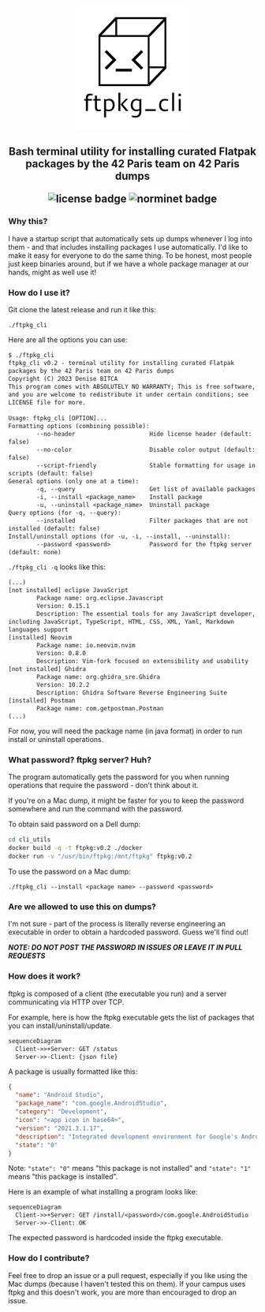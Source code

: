 <p align="center">
  <img alt="ftpkg_cli logo" src="ftpkg_cli.png" width="250">
</p>
<h2 align="center">
  Bash terminal utility for installing curated Flatpak packages by the 42 Paris team on 42 Paris dumps
  <p>
    <img alt="license badge" src="https://img.shields.io/badge/license-GPLv3_or_later-green">
    <img alt="norminet badge" src="https://img.shields.io/badge/norminet-included-blue">
  </p>
</h2>

### Why this?

I have a startup script that automatically sets up dumps whenever I log into them - and that includes installing packages I use automatically. I'd like to make it easy for everyone to do the same thing. To be honest, most people just keep binaries around, but if we have a whole package manager at our hands, might as well use it!

### How do I use it?

Git clone the latest release and run it like this:
```
./ftpkg_cli
```

Here are all the options you can use:

```
$ ./ftpkg_cli
ftpkg_cli v0.2 - terminal utility for installing curated Flatpak packages by the 42 Paris team on 42 Paris dumps
Copyright (C) 2023 Denise BITCA
This program comes with ABSOLUTELY NO WARRANTY; This is free software, and you are welcome to redistribute it under certain conditions; see LICENSE file for more.

Usage: ftpkg_cli [OPTION]...
Formatting options (combining possible):
        --no-header                     Hide license header (default: false)
        --no-color                      Disable color output (default: false)
        --script-friendly               Stable formatting for usage in scripts (default: false)
General options (only one at a time):
        -q, --query                     Get list of available packages
        -i, --install <package_name>    Install package
        -u, --uninstall <package_name>  Uninstall package
Query options (for -q, --query):
        --installed                     Filter packages that are not installed (default: false)
Install/uninstall options (for -u, -i, --install, --uninstall):
        --password <password>           Password for the ftpkg server (default: none)
```

``./ftpkg_cli -q`` looks like this:
```
(...)
[not installed] eclipse JavaScript
        Package name: org.eclipse.Javascript
        Version: 0.15.1
        Description: The essential tools for any JavaScript developer, including JavaScript, TypeScript, HTML, CSS, XML, Yaml, Markdown languages support
[installed] Neovim
        Package name: io.neovim.nvim
        Version: 0.8.0
        Description: Vim-fork focused on extensibility and usability
[not installed] Ghidra
        Package name: org.ghidra_sre.Ghidra
        Version: 10.2.2
        Description: Ghidra Software Reverse Engineering Suite
[installed] Postman
        Package name: com.getpostman.Postman
(...)
```

For now, you will need the package name (in java format) in order to run install or uninstall operations.

### What password? ftpkg server? Huh?

The program automatically gets the password for you when running operations that require the password - don't think about it.

If you're on a Mac dump, it might be faster for you to keep the password somewhere and run the command with the password.

To obtain said password on a Dell dump:
```bash
cd cli_utils
docker build -q -t ftpkg:v0.2 ./docker
docker run -v "/usr/bin/ftpkg:/mnt/ftpkg" ftpkg:v0.2
```

To use the password on a Mac dump:
```
./ftpkg_cli --install <package name> --password <password>
```

### Are we allowed to use this on dumps?

I'm not sure - part of the process is literally reverse engineering an executable in order to obtain a hardcoded password. Guess we'll find out!

**___NOTE: DO NOT POST THE PASSWORD IN ISSUES OR LEAVE IT IN PULL REQUESTS___**

### How does it work?

ftpkg is composed of a client (the executable you run) and a server communicating via HTTP over TCP.

For example, here is how the ftpkg executable gets the list of packages that you can install/uninstall/update.

```mermaid
sequenceDiagram
  Client->>+Server: GET /status
  Server->>-Client: {json file}
```

A package is usually formatted like this:

```json
{
  "name": "Android Studio",
  "package_name": "com.google.AndroidStudio",
  "category": "Development",
  "icon": "<app icon in base64>",
  "version": "2021.3.1.17",
  "description": "Integrated development environment for Google's Android platform",
  "state": "0"
}
```

Note: ``"state": "0"`` means "this package is not installed" and ``"state": "1"`` means "this package is installed".

Here is an example of what installing a program looks like:

```mermaid
sequenceDiagram
  Client->>+Server: GET /install/<password>/com.google.AndroidStudio
  Server->>-Client: OK
```

The expected password is hardcoded inside the ftpkg executable.

### How do I contribute?

Feel free to drop an issue or a pull request, especially if you like using the Mac dumps (because I haven't tested this on them).
If your campus uses ftpkg and this doesn't work, you are more than encouraged to drop an issue.
